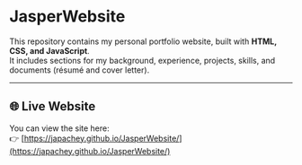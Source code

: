 # JasperWebsite

This repository contains my personal portfolio website, built with **HTML, CSS, and JavaScript**.  
It includes sections for my background, experience, projects, skills, and documents (résumé and cover letter).  

---

## 🌐 Live Website

You can view the site here:  
👉 [https://japachey.github.io/JasperWebsite/](https://japachey.github.io/JasperWebsite/)



